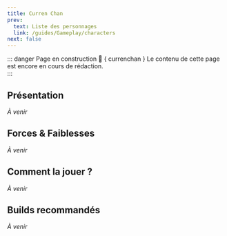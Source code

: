```yaml
---
title: Curren Chan
prev:
  text: Liste des personnages
  link: /guides/Gameplay/characters
next: false
---
```

<UmaBreadcrumb slug="currenchan" />
<UmaDetails slug="currenchan" />

::: danger Page en construction 🚧 { currenchan }
Le contenu de cette page est encore en cours de rédaction.  
:::

## Présentation
*À venir*

## Forces & Faiblesses
*À venir*

## Comment la jouer ?
*À venir*

## Builds recommandés
*À venir*
